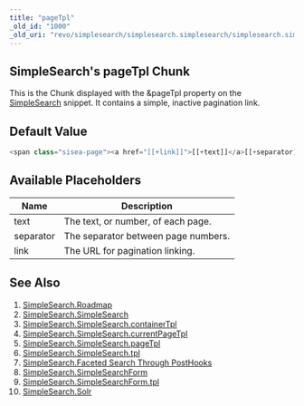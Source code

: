 ```yaml
---
title: "pageTpl"
_old_id: "1000"
_old_uri: "revo/simplesearch/simplesearch.simplesearch/simplesearch.simplesearch.pagetpl"
---
```


## SimpleSearch's pageTpl Chunk

This is the Chunk displayed with the &pageTpl property on the [SimpleSearch](/extras/revo/simplesearch/simplesearch.simplesearch "SimpleSearch.SimpleSearch") snippet. It contains a simple, inactive pagination link.

## Default Value

``` php 
<span class="sisea-page"><a href="[[+link]]">[[+text]]</a>[[+separator]]</span>
```

## Available Placeholders

| Name | Description |
|------|-------------|
| text | The text, or number, of each page. |
| separator | The separator between page numbers. |
| link | The URL for pagination linking. |

## See Also

1. [SimpleSearch.Roadmap](/extras/revo/simplesearch/simplesearch.roadmap)
2. [SimpleSearch.SimpleSearch](/extras/revo/simplesearch/simplesearch.simplesearch)
  1. [SimpleSearch.SimpleSearch.containerTpl](/extras/revo/simplesearch/simplesearch.simplesearch/simplesearch.simplesearch.containertpl)
  2. [SimpleSearch.SimpleSearch.currentPageTpl](/extras/revo/simplesearch/simplesearch.simplesearch/simplesearch.simplesearch.currentpagetpl)
  3. [SimpleSearch.SimpleSearch.pageTpl](/extras/revo/simplesearch/simplesearch.simplesearch/simplesearch.simplesearch.pagetpl)
  4. [SimpleSearch.SimpleSearch.tpl](/extras/revo/simplesearch/simplesearch.simplesearch/simplesearch.simplesearch.tpl)
  5. [SimpleSearch.Faceted Search Through PostHooks](/extras/revo/simplesearch/simplesearch.simplesearch/simplesearch.faceted-search-through-posthooks)
3. [SimpleSearch.SimpleSearchForm](/extras/revo/simplesearch/simplesearch.simplesearchform)
  1. [SimpleSearch.SimpleSearchForm.tpl](/extras/revo/simplesearch/simplesearch.simplesearchform/simplesearch.simplesearchform.tpl)
4. [SimpleSearch.Solr](/extras/revo/simplesearch/simplesearch.solr)